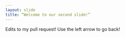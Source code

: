 ```yaml
---
layout: slide
title: “Welcome to our second slide!”
---
```

Edits to my pull request!
Use the left arrow to go back!
